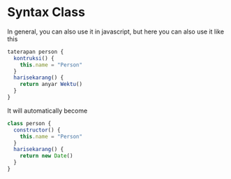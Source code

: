 # Syntax Class

In general, you can also use it in javascript, but here you can also use it like this

```js
taterapan person {
  kontruksi() {
    this.name = "Person"
  }
  harisekarang() {
    return anyar Wektu()
  }
}
```

It will automatically become

```js
class person {
  constructor() {
    this.name = "Person"
  }
  harisekarang() {
    return new Date()
  }
}
```
